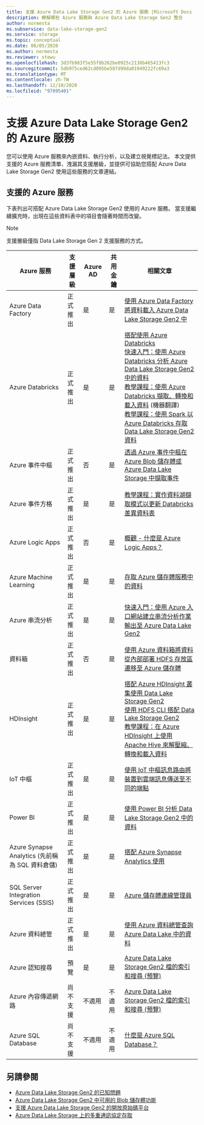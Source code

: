 ```yaml
---
title: 支援 Azure Data Lake Storage Gen2 的 Azure 服務 |Microsoft Docs
description: 瞭解哪些 Azure 服務與 Azure Data Lake Storage Gen2 整合
author: normesta
ms.subservice: data-lake-storage-gen2
ms.service: storage
ms.topic: conceptual
ms.date: 08/05/2020
ms.author: normesta
ms.reviewer: stewu
ms.openlocfilehash: 3d3fb983f5e55f8b262be0925c2138b465413fc3
ms.sourcegitcommit: 5db975ced62cd095be587d99da01949222fc69a3
ms.translationtype: MT
ms.contentlocale: zh-TW
ms.lasthandoff: 12/10/2020
ms.locfileid: "97095401"
---
```

# <a name="azure-services-that-support-azure-data-lake-storage-gen2"></a>支援 Azure Data Lake Storage Gen2 的 Azure 服務

您可以使用 Azure 服務來內嵌資料、執行分析，以及建立視覺標記法。 本文提供支援的 Azure 服務清單、洩漏其支援層級，並提供可協助您搭配 Azure Data Lake Storage Gen2 使用這些服務的文章連結。

## <a name="supported-azure-services"></a>支援的 Azure 服務

下表列出可搭配 Azure Data Lake Storage Gen2 使用的 Azure 服務。 當支援繼續擴充時，出現在這些資料表中的項目會隨著時間而改變。

> [!NOTE]
> 支援層級僅指 Data Lake Storage Gen 2 支援服務的方式。

|Azure 服務 |支援層級 |Azure AD |共用金鑰| 相關文章 |
|---------------|-------------------|---|---|---|
|Azure Data Factory|正式推出|是|是|[使用 Azure Data Factory 將資料載入 Azure Data Lake Storage Gen2 中](../../data-factory/load-azure-data-lake-storage-gen2.md?toc=%2fazure%2fstorage%2fblobs%2ftoc.json)|
|Azure Databricks|正式推出|是|是|[搭配使用 Azure Databricks](https://docs.azuredatabricks.net/data/data-sources/azure/azure-datalake-gen2.html) <br> [快速入門：使用 Azure Databricks 分析 Azure Data Lake Storage Gen2 中的資料](data-lake-storage-quickstart-create-databricks-account.md) <br>[教學課程：使用 Azure Databricks 擷取、轉換和載入資料](/azure/databricks/scenarios/databricks-extract-load-sql-data-warehouse) (機器翻譯) <br>[教學課程：使用 Spark 以 Azure Databricks 存取 Data Lake Storage Gen2 資料](data-lake-storage-use-databricks-spark.md)|
|Azure 事件中樞|正式推出|否|是|[透過 Azure 事件中樞在 Azure Blob 儲存體或 Azure Data Lake Storage 中擷取事件](../../event-hubs/event-hubs-capture-overview.md)|
|Azure 事件方格|正式推出|是|是|[教學課程：實作資料湖擷取模式以更新 Databricks 差異資料表](data-lake-storage-events.md)|
|Azure Logic Apps|正式推出|否|是|[概觀 - 什麼是 Azure Logic Apps？](../../logic-apps/logic-apps-overview.md)|
|Azure Machine Learning|正式推出|是|是|[存取 Azure 儲存體服務中的資料](../../machine-learning/how-to-access-data.md)|
|Azure 串流分析|正式推出|是|是|[快速入門：使用 Azure 入口網站建立串流分析作業](../../stream-analytics/stream-analytics-quick-create-portal.md) <br> [輸出至 Azure Data Lake Gen2](../../stream-analytics/stream-analytics-define-outputs.md)|
|資料箱|正式推出|否|是|[使用 Azure 資料箱將資料從內部部署 HDFS 存放區遷移至 Azure 儲存體](data-lake-storage-migrate-on-premises-hdfs-cluster.md)|
|HDInsight |正式推出|是|是|[搭配 Azure HDInsight 叢集使用 Data Lake Storage Gen2](../../hdinsight/hdinsight-hadoop-use-data-lake-storage-gen2.md?toc=%2fazure%2fstorage%2fblobs%2ftoc.json)<br>[使用 HDFS CLI 搭配 Data Lake Storage Gen2](data-lake-storage-use-hdfs-data-lake-storage.md) <br>[教學課程：在 Azure HDInsight 上使用 Apache Hive 來解壓縮、轉換和載入資料](data-lake-storage-tutorial-extract-transform-load-hive.md)|
|IoT 中樞 |正式推出|是|是|[使用 IoT 中樞訊息路由將裝置到雲端訊息傳送至不同的端點](../../iot-hub/iot-hub-devguide-messages-d2c.md)|
|Power BI|正式推出|是|是|[使用 Power BI 分析 Data Lake Storage Gen2 中的資料](/power-query/connectors/datalakestorage)|
|Azure Synapse Analytics (先前稱為 SQL 資料倉儲)|正式推出|是|是|[搭配 Azure Synapse Analytics 使用](../../azure-sql/database/vnet-service-endpoint-rule-overview.md?toc=%2fazure%2fstorage%2fblobs%2ftoc.json)|
|SQL Server Integration Services (SSIS)|正式推出|是|是|[Azure 儲存體連線管理員](/sql/integration-services/connection-manager/azure-storage-connection-manager)|
|Azure 資料總管|正式推出|是|是|[使用 Azure 資料總管查詢 Azure Data Lake 中的資料](/azure/data-explorer/data-lake-query-data)|
|Azure 認知搜尋|預覽|是|是|[Azure Data Lake Storage Gen2 檔的索引和搜尋 (預覽) ](../../search/search-howto-index-azure-data-lake-storage.md)|
|Azure 內容傳遞網路|尚不支援|不適用|不適用|[Azure Data Lake Storage Gen2 檔的索引和搜尋 (預覽) ](../../cdn/cdn-overview.md)|
|Azure SQL Database|尚不支援|不適用|不適用|[什麼是 Azure SQL Database？](/azure/azure-sql/database/sql-database-paas-overview)|

## <a name="see-also"></a>另請參閱

- [Azure Data Lake Storage Gen2 的已知問題](data-lake-storage-known-issues.md)
- [Azure Data Lake Storage Gen2 中可用的 Blob 儲存體功能](data-lake-storage-supported-blob-storage-features.md)
- [支援 Azure Data Lake Storage Gen2 的開放原始碼平台](data-lake-storage-supported-open-source-platforms.md)
- [Azure Data Lake Storage 上的多重通訊協定存取](data-lake-storage-multi-protocol-access.md)